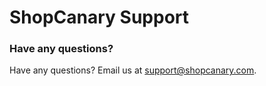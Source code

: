 # ShopCanary Support

### Have any questions?
Have any questions? Email us at [support@shopcanary.com](mailto:support@shopcanary.com).
